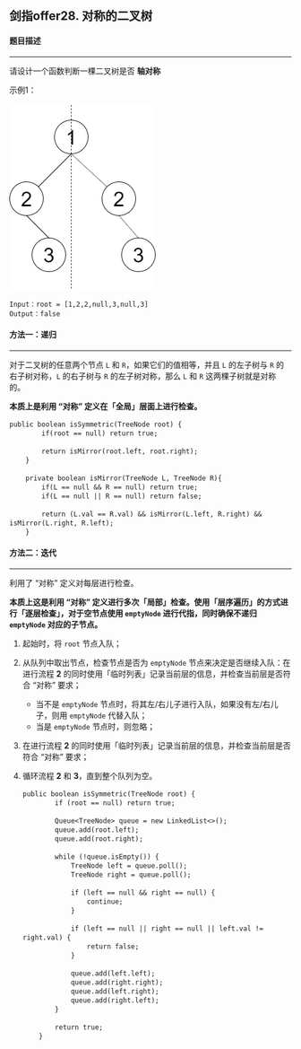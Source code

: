 ## 剑指offer28. 对称的二叉树

#### 题目描述

---

请设计一个函数判断一棵二叉树是否 **轴对称**

示例1：

![1697542518160](image/28.对称的二叉树/1697542518160.png)

```
Input：root = [1,2,2,null,3,null,3]
Output：false
```

#### 方法一：递归

---

对于二叉树的任意两个节点 `L` 和 `R`，如果它们的值相等，并且 `L` 的左子树与 `R` 的右子树对称，`L` 的右子树与 `R` 的左子树对称，那么 `L` 和 `R` 这两棵子树就是对称的。

**本质上是利用 “对称” 定义在「全局」层面上进行检查。**

```
public boolean isSymmetric(TreeNode root) {
        if(root == null) return true;
      
        return isMirror(root.left, root.right);
    }
  
    private boolean isMirror(TreeNode L, TreeNode R){
        if(L == null && R == null) return true;
        if(L == null || R == null) return false;
      
        return (L.val == R.val) && isMirror(L.left, R.right) && isMirror(L.right, R.left);
    }
```

#### 方法二：迭代

---



利用了 “对称” 定义对每层进行检查。

**本质上这是利用 “对称” 定义进行多次「局部」检查。**使用「层序遍历」的方式进行「逐层检查」，对于空节点使用 `emptyNode` 进行代指，同时确保不递归 `emptyNode` 对应的子节点。****

1. 起始时，将 `root` 节点入队；
2. 从队列中取出节点，检查节点是否为 `emptyNode` 节点来决定是否继续入队：在进行流程 **2** 的同时使用「临时列表」记录当前层的信息，并检查当前层是否符合 “对称” 要求；

   * 当不是 `emptyNode` 节点时，将其左/右儿子进行入队，如果没有左/右儿子，则用 `emptyNode` 代替入队；
   * 当是 `emptyNode` 节点时，则忽略；
3. 在进行流程 **2** 的同时使用「临时列表」记录当前层的信息，并检查当前层是否符合 “对称” 要求；
4. 循环流程 **2** 和 **3**，直到整个队列为空。

   ```
   public boolean isSymmetric(TreeNode root) {
           if (root == null) return true;

           Queue<TreeNode> queue = new LinkedList<>();
           queue.add(root.left);
           queue.add(root.right);

           while (!queue.isEmpty()) {
               TreeNode left = queue.poll();
               TreeNode right = queue.poll();

               if (left == null && right == null) {
                   continue;
               }

               if (left == null || right == null || left.val != right.val) {
                   return false;
               }

               queue.add(left.left);
               queue.add(right.right);
               queue.add(left.right);
               queue.add(right.left);
           }

           return true;
       }
   ```
